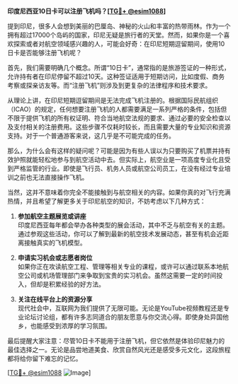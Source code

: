 **印度尼西亚10日卡可以注册飞机吗？[[TG💪+ @esim1088](https://t.me/s/esim1088)]**

提到印尼，很多人会想到美丽的巴厘岛、神秘的火山和丰富的热带雨林。作为一个拥有超过17000个岛屿的国家，印尼无疑是旅行者的天堂。然而，如果你是一个喜欢探索或者对航空领域感兴趣的人，可能会好奇：在印尼短期逗留期间，使用10日卡是否能够注册飞机呢？

首先，我们需要明确几个概念。所谓“10日卡”，通常指的是旅游签证的一种形式，允许持有者在印尼停留不超过10天。这种签证适用于短期访问，比如度假、商务考察或探亲访友等。而“注册飞机”则涉及到更复杂的法律程序和技术要求。

从理论上讲，在印尼短期逗留期间是无法完成飞机注册的。根据国际民航组织（ICAO）的规定，任何想要注册飞机的人都需要满足一系列严格的条件，包括但不限于提供飞机的所有权证明、符合当地航空法规的要求、通过必要的安全检查以及支付相关的注册费用。这些步骤不仅耗时较长，而且需要大量的专业知识和资源支持。对于一个普通游客来说，这几乎是不可能完成的任务。

那么，为什么会有这样的疑问呢？可能是因为有些人误以为只要购买了机票并持有效护照就能轻松地参与到航空活动中去。但实际上，航空业是一项高度专业化且受到严格监管的行业。即使是飞行员、机务人员或航空公司员工，在没有经过专业培训之前也无法直接操作飞机。

当然，这并不意味着你完全不能接触到与航空相关的内容。如果你真的对飞行充满热情，并且希望了解更多关于印尼航空的知识，不妨考虑以下几种方式：

1. **参加航空主题展览或讲座**  
   印度尼西亚每年都会举办各种类型的展会活动，其中不乏与航空有关的主题。通过参观这些活动，你可以了解到最新的航空技术发展动态，甚至有机会近距离接触真实的飞机模型。

2. **申请实习机会或志愿者岗位**  
   如果你正在攻读航空工程、管理等相关专业的课程，或许可以通过联系本地航空公司或机场管理部门来争取到宝贵的实习机会。虽然这需要一定的时间投入，但却是积累经验的好方法。

3. **关注在线平台上的资源分享**  
   现代社会中，互联网为我们提供了无限可能。无论是YouTube视频教程还是专业论坛讨论组，都有许多志同道合的朋友愿意与你交流心得。即使身处异国他乡，也能感受到浓厚的学习氛围。

最后提醒大家注意：尽管10日卡不能用于注册飞机，但它依然是体验印尼魅力的最佳选择之一。无论是品尝地道美食、欣赏自然风光还是感受多元文化，这段旅程都将给你留下难忘的记忆。

[[TG💪+ @esim1088](https://t.me/s/esim1088) ![Image](https://i.postimg.cc/4NQfJmqS/Snipaste-2025-05-13-00-14-12.png)]